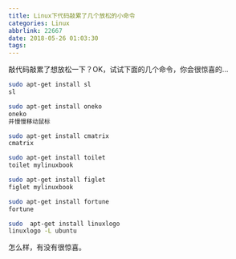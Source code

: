 ```yaml
---
title: Linux下代码敲累了几个放松的小命令
categories: Linux
abbrlink: 22667
date: 2018-05-26 01:03:30
tags:
---
```

敲代码敲累了想放松一下？OK，试试下面的几个命令，你会很惊喜的...

<!--more-->
 
```sh
sudo apt-get install sl 
sl
```

 
```sh
sudo apt-get install oneko
oneko
并慢慢移动鼠标
```
 
```sh
sudo apt-get install cmatrix
cmatrix
```
 
```sh
sudo apt-get install toilet
toilet mylinuxbook
```
 
```sh
sudo apt-get install figlet
figlet mylinuxbook
```
 
```sh
sudo apt-get install fortune
fortune
```
 
```sh
sudo  apt-get install linuxlogo 
linuxlogo -L ubuntu
```


怎么样，有没有很惊喜。
